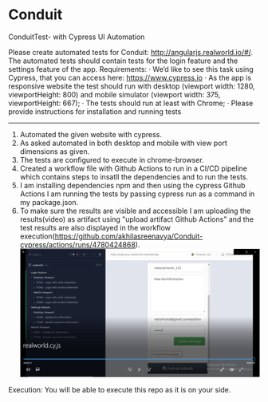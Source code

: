 # Conduit
ConduitTest- with Cypress UI Automation 

Please create automated tests for Conduit: http://angularjs.realworld.io/#/. The automated
tests should contain tests for the login feature and the settings feature of the app.
Requirements:
· We’d like to see this task using Cypress, that you can access
here: https://www.cypress.io
· As the app is responsive website the test should run with desktop (viewport width: 1280,
viewportHeight: 800) and mobile simulator (viewport width: 375, viewportHeight: 667);
· The tests should run at least with Chrome;
· Please provide instructions for installation and running tests

-------------------------------------------------------------------------------------
1. Automated the given website with cypress.
2. As asked automated in both desktop and mobile with view port dimensions as given.
3. The tests are configured to execute in chrome-browser.
4. Created a workflow file with Github Actions to run in a CI/CD pipeline which contains steps to insatll the dependencies and to run the tests.
5. I am installing dependencies npm and then using the cypress Github Actions I am running the tests by passing cypress run as a command in my package.json.
6. To make sure the results are visible and accessible I am uploading the results(video) as artifact using "upload artifact Github Actions" and the test results are also displayed in the workflow execution(https://github.com/akhilasreenavya/Conduit-cypress/actions/runs/4780424868).
![Test case results](img/testcase_results.PNG)

Execution: You will be able to execute this repo as it is on your side.
